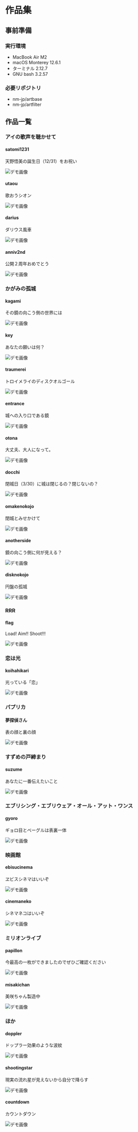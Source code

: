 # 作品集

## 事前準備

### 実行環境

- MacBook Air M2
- macOS Monterey 12.6.1
- ターミナル 2.12.7
- GNU bash 3.2.57

### 必要リポジトリ

- nm-jp/artbase
- nm-jp/artfilter

## 作品一覧

### アイの歌声を聴かせて

#### satomi1231
天野悟美の誕生日（12/31）をお祝い

![デモ画像](./figure/satomi1231.gif)

#### utaou
歌おうシオン

![デモ画像](./figure/utaou.gif)

#### darius
ダリウス風車

![デモ画像](./figure/darius.gif)

#### anniv2nd
公開２周年おめでとう

![デモ画像](./figure/anniv2nd.gif)

### かがみの孤城

#### kagami
その鏡の向こう側の世界には

![デモ画像](./figure/kagami.gif)

#### key
あなたの願いは何？

![デモ画像](./figure/key.gif)

#### traumerei
トロイメライのディスクオルゴール

![デモ画像](./figure/traumerei.gif)

#### entrance
城への入り口である鏡

![デモ画像](./figure/entrance.gif)

#### otona
大丈夫、大人になって。

![デモ画像](./figure/otona.gif)

#### docchi
閉城日（3/30）に城は閉じるの？閉じないの？

![デモ画像](./figure/docchi.gif)

#### omakenokojo
閉城とみせかけて

![デモ画像](./figure/omakenokojo.gif)

#### anotherside
鏡の向こう側に何が見える？

![デモ画像](./figure/anotherside.gif)

#### disknokojo
円盤の孤城

![デモ画像](./figure/disknokojo.gif)

### RRR

#### flag
Load! Aim!! Shoot!!!

![デモ画像](./figure/flag.gif)

### 恋は光

#### koihahikari
光っている「恋」

![デモ画像](./figure/koihahikari.gif)

### パプリカ

#### 夢探偵さん
表の顔と裏の顔

![デモ画像](./figure/tantei.gif)

### すずめの戸締まり

#### suzume
あなたに一番伝えたいこと

![デモ画像](./figure/suzume.gif)

### エブリシング・エブリウェア・オール・アット・ワンス

#### gyoro
ギョロ目とベーグルは表裏一体

![デモ画像](./figure/gyoro.gif)

### 映画館

#### ebisucinema
ヱビスシネマはいいぞ

![デモ画像](./figure/ebisucinema.gif)

#### cinemaneko
シネマネコはいいぞ

![デモ画像](./figure/cinemaneko.gif)

### ミリオンライブ

#### papillon
今最高の一枚ができましたのでぜひご確認ください

![デモ画像](./figure/papillon.gif)

#### misakichan
美咲ちゃん製造中

![デモ画像](./figure/misakichan.gif)

### ほか

#### doppler
ドップラー効果のような波紋

![デモ画像](./figure/doppler.gif)

#### shootingstar
現実の流れ星が見えないから自分で降らす

![デモ画像](./figure/shootingstar.gif)

#### countdown
カウントダウン

![デモ画像](./figure/countdown.gif)
